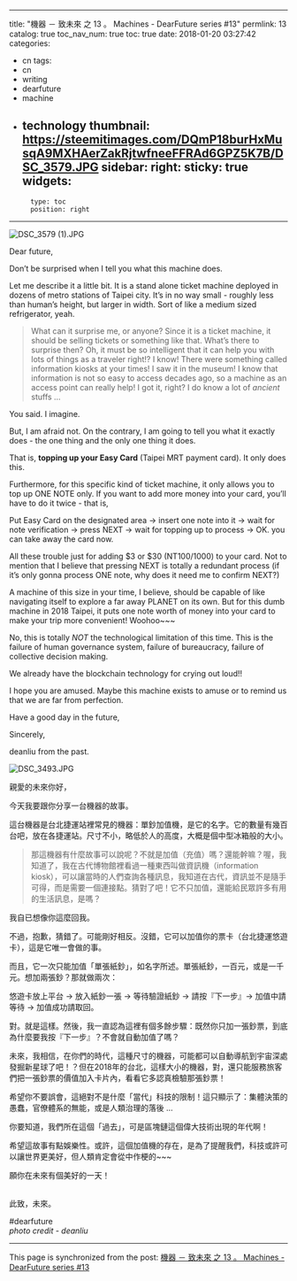 
---
title: "機器 － 致未來 之 13  。 Machines - DearFuture series #13"
permlink: 13
catalog: true
toc_nav_num: true
toc: true
date: 2018-01-20 03:27:42
categories:
- cn
tags:
- cn
- writing
- dearfuture
- machine
- technology
thumbnail: https://steemitimages.com/DQmP18burHxMusqA9MXHAerZakRjtwfneeFFRAd6GPZ5K7B/DSC_3579.JPG
sidebar:
    right:
        sticky: true
widgets:
    -
        type: toc
        position: right
---


![DSC_3579 (1).JPG](https://steemitimages.com/DQmP18burHxMusqA9MXHAerZakRjtwfneeFFRAd6GPZ5K7B/DSC_3579.JPG)

Dear future,

Don’t be surprised when I tell you what this machine does.

Let me describe it a little bit. It is a stand alone ticket machine deployed in dozens of metro stations of Taipei city. It’s in no way small - roughly less than human’s height, but larger in width. Sort of like a medium sized refrigerator, yeah.

>What can it surprise me, or anyone? Since it is a ticket machine, it should be selling tickets or something like that. What’s there to surprise then? Oh, it must be so intelligent that it can help you with lots of things as a traveler right!? I know! There were something called information kiosks at your times! I saw it in the museum! I know that information is not so easy to access decades ago, so a machine as an access point can really help! I got it, right? I do know a lot of *ancient* stuffs … 

You said. I imagine.

But, I am afraid not. On the contrary, I am going to tell you what it exactly does -  the one thing and the only one thing it does.

That is, **topping up your Easy Card** (Taipei MRT payment card). It only does this.

Furthermore, for this specific kind of ticket machine, it only allows you to top up ONE NOTE only. If you want to add more money into your card, you’ll have to do it twice - that is,

Put Easy Card on the designated area -> insert one note into it -> wait for note verification -> press NEXT -> wait for topping up to process -> OK. you can take away the card now. 

All these trouble just for adding $3 or $30 (NT100/1000) to your card. Not to mention that I believe that pressing NEXT is totally a redundant process (if it’s only gonna process ONE note, why does it need me to confirm NEXT?)

A machine of this size in your time, I believe, should be capable of like navigating itself to explore a far away PLANET on its own. But for this dumb machine in 2018 Taipei, it puts one note worth of money into your card to make your trip more convenient! Woohoo~~~ 

No, this is totally *NOT* the technological limitation of this time. This is the failure of human governance system, failure of bureaucracy, failure of collective decision making.

We already have the blockchain technology for crying out loud!!

I hope you are amused. Maybe this machine exists to amuse or to remind us that we are far from perfection. 

Have a good day in the future,

Sincerely,

deanliu from the past.

![DSC_3493.JPG](https://steemitimages.com/DQmcbuFpNWkW48YtCm4kR8wSqRyE1Cs5CjWmuowanb5hHhp/DSC_3493.JPG)

親愛的未來你好，

今天我要跟你分享一台機器的故事。

這台機器是台北捷運站裡常見的機器：單鈔加值機，是它的名字。它的數量有幾百台吧，放在各捷運站。尺寸不小，略低於人的高度，大概是個中型冰箱般的大小。

>那這機器有什麼故事可以說呢？不就是加值（充值）嗎？還能幹嘛？喔，我知道了，我在古代博物館裡看過一種東西叫做資訊機（information kiosk），可以讓當時的人們查詢各種訊息，我知道在古代，資訊並不是隨手可得，而是需要一個連接點。猜對了吧！它不只加值，還能給民眾許多有用的生活訊息，是嗎？

我自已想像你這麼回我。

不過，抱歉，猜錯了。可能剛好相反。沒錯，它可以加值你的票卡（台北捷運悠遊卡），這是它唯一會做的事。

而且，它一次只能加值「單張紙鈔」，如名字所述。單張紙鈔，一百元，或是一千元。想加兩張鈔？那就做兩次：

悠遊卡放上平台 -> 放入紙鈔一張 -> 等待驗證紙鈔 -> 請按『下一步』-> 加值中請等待 -> 加值成功請取回。

對。就是這樣。然後，我一直認為這裡有個多餘步驟：既然你只加一張鈔票，到底為什麼要我按『下一步』？不會就自動加值了嗎？

未來，我相信，在你們的時代，這種尺寸的機器，可能都可以自動導航到宇宙深處發掘新星球了吧！？但在2018年的台北，這樣大小的機器，對，還只能服務旅客們把一張鈔票的價值加入卡片內，看看它多認真檢驗那張鈔票！

希望你不要誤會，這絕對不是什麼「當代」科技的限制！這只顯示了：集體決策的愚蠢，官僚體系的無能，或是人類治理的落後 … 

你要知道，我們所在這個「過去」，可是區塊鏈這個偉大技術出現的年代啊！

希望這故事有點娛樂性。或許，這個加值機的存在，是為了提醒我們，科技或許可以讓世界更美好，但人類肯定會從中作梗的~~~

願你在未來有個美好的一天！

<br>
此致，未來。

#dearfuture
<br>
*photo credit - deanliu*

- - -

This page is synchronized from the post: [機器 － 致未來 之 13  。 Machines - DearFuture series #13](https://steemit.com/@deanliu/13)

